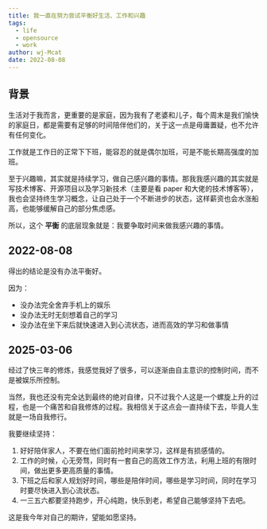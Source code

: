 ```yaml
---
title: 我一直在努力尝试平衡好生活、工作和兴趣
tags:
  - life
  - opensource
  - work
author: wj-Mcat
date: 2022-08-08
---
```


## 背景

生活对于我而言，更重要的是家庭，因为我有了老婆和儿子，每个周末是我们愉快的家庭日，都是需要有足够的时间陪伴他们的，关于这一点是毋庸置疑，也不允许有任何变化。

工作就是工作日的正常下下班，能容忍的就是偶尔加班，可是不能长期高强度的加班。

至于兴趣嘛，其实就是持续学习，做自己感兴趣的事情。那我我感兴趣的其实就是写技术博客、开源项目以及学习新技术（主要是看 paper 和大佬的技术博客等），我也会坚持终生学习概念，让自己处于一个不断进步的状态，这样薪资也会水涨船高，也能够缓解自己的部分焦虑感。

所以，这个 **平衡** 的底层现象就是：我要争取时间来做我感兴趣的事情。

## 2022-08-08

得出的结论是没有办法平衡好。

因为：
* 没办法完全舍弃手机上的娱乐
* 没办法无时无刻想着自己的学习
* 没办法在坐下来后就快速进入到心流状态，进而高效的学习和做事情

## 2025-03-06

经过了快三年的修炼，我感觉我好了很多，可以逐渐由自主意识的控制时间，而不是被娱乐所控制。

当然，我也还没有完全达到最终的绝对自律，只不过我个人这是一个螺旋上升的过程，也是一个痛苦和自我修炼的过程。我相信关于这点会一直持续下去，毕竟人生就是一场自我修行。

我要继续坚持：
1. 好好陪伴家人，不要在他们面前抢时间来学习，这样是有损感情的。
2. 工作的时候，心无旁骛，同时有一套自己的高效工作方法，利用上班的有限时间，做出更多更高质量的事情。
3. 下班之后和家人规划好时间，哪些是陪伴时间，哪些是学习时间，同时在学习时要尽快进入到心流状态。
4. 一三五六都要坚持跑步，开心纯跑，快乐到老，希望自己能够坚持下去吧。

这是我今年对自己的期许，望能如愿坚持。
